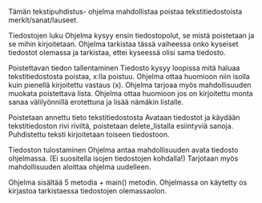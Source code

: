 Tämän tekstipuhdistus- ohjelma mahdollistaa poistaa tekstitiedostoista merkit/sanat/lauseet.

Tiedostojen luku
Ohjelma kysyy ensin tiedostopolut, se mistä poistetaan ja se mihin kirjoitetaan.
Ohjelma tarkistaa tässä vaiheessa onko kyseiset tiedostot olemassa ja tarkistaa, ettei kyseessä olisi sama tiedosto.

Poistettavan tiedon tallentaminen
Tiedosto kysyy loopissa mitä haluaa tekstitiedostosta poistaa, x:lla poistuu. Ohjelma ottaa huomioon niin isolla kuin pienellä kirjoitettu vastaus (x). 
Ohjelma tarjoaa myös mahdollisuuden muokata poistettava lista.
Ohjelma ottaa huomioon jos on kirjoitettu monta sanaa välilyönnillä erotettuna ja lisää nämäkin listalle.

Poistetaan annettu tieto tekstitiedostosta
Avataan tiedostot ja käydään tekstitiedoston rivi riviltä, poistetaan delete_listalla esiintyviä sanoja. Puhdistettu teksti kirjoitetaan toiseen tiedostoon.

Tiedoston tulostaminen
Ohjelma antaa mahdollisuuden avata tiedosto ohjelmassa. (Ei suositella isojen tiedostojen kohdalla!)
Tarjotaan myös mahdollisuuden aloittaa ohjelma uudelleen.

Ohjelma sisältää 5 metodia + main() metodin.
Ohjelmassa on käytetty os kirjastoa tarkistaessa tiedostojen olemassaolon.
